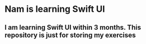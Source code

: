 # Nam is learning Swift UI
## I am learning Swift UI within 3 months. This repository is just for storing my exercises
